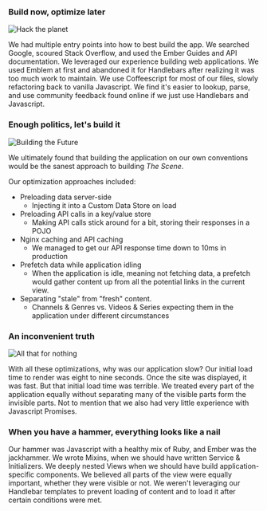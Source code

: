 ### Build now, optimize later

![Hack the planet](https://www.dropbox.com/s/waz91ks1ppagj06/2014-05-12%2023.01.09.gif?dl=1)

We had multiple entry points into how to best build the app. We searched Google,
scoured Stack Overflow, and used the Ember Guides and API documentation. We
leveraged our experience building web applications. We used Emblem at first and
abandoned it for Handlebars after realizing it was too much work to maintain. We
use Coffeescript for most of our files, slowly refactoring back to vanilla Javascript.
We find it's easier to lookup, parse, and use community feedback found online if
we just use Handlebars and Javascript.

### Enough politics, let's build it

![Building the Future](https://www.dropbox.com/s/edfoj2iaxlfhuf1/2014-06-30%2010.39.01.gif?dl=1)

We ultimately found that building the application on our own conventions would be
the sanest approach to building _The Scene_.

Our optimization approaches included:

* Preloading data server-side
  * Injecting it into a Custom Data Store on load
* Preloading API calls in a key/value store
  * Making API calls stick around for a bit, storing their responses in a POJO
* Nginx caching and API caching
  * We managed to get our API response time down to 10ms in production
* Prefetch data while application idling
  * When the application is idle, meaning not fetching data, a prefetch would
    gather content up from all the potential links in the current view.
* Separating "stale" from "fresh" content.
  * Channels & Genres vs. Videos & Series expecting them in the application under
    different circumstances

### An inconvenient truth

![All that for nothing](https://www.dropbox.com/s/3tscarnokoy60of/2014-06-15%2016.47.19.gif?dl=1)

With all these optimizations, why was our application slow? Our initial load time
to render was eight to nine seconds. Once the site was displayed, it was fast. But
that initial load time was terrible. We treated every part of the application equally
without separating many of the visible parts form the invisible parts. Not to mention
that we also had very little experience with Javascript Promises.

### When you have a hammer, everything looks like a nail

Our hammer was Javascript with a healthy mix of Ruby, and Ember was the jackhammer.
We wrote Mixins, when we should have written Service & Initializers. We deeply
nested Views when we should have build application-specific components. We believed
all parts of the view were equally important, whether they were visible or not.
We weren't leveraging our Handlebar templates to prevent loading of content and
to load it after certain conditions were met.
